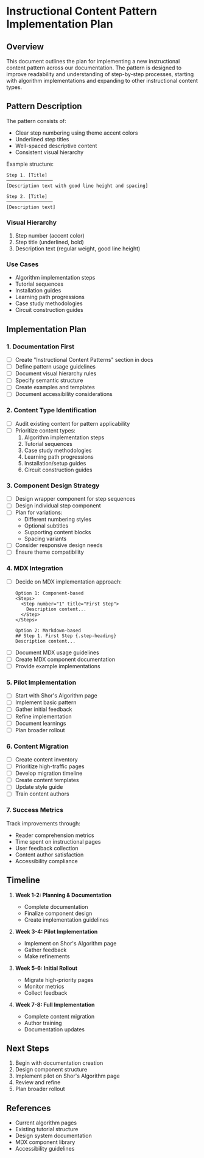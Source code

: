 # Instructional Content Pattern Implementation Plan

## Overview

This document outlines the plan for implementing a new instructional content pattern across our documentation. The pattern is designed to improve readability and understanding of step-by-step processes, starting with algorithm implementations and expanding to other instructional content types.

## Pattern Description

The pattern consists of:
- Clear step numbering using theme accent colors
- Underlined step titles
- Well-spaced descriptive content
- Consistent visual hierarchy

Example structure:
```
Step 1. [Title]
─────────────────
[Description text with good line height and spacing]

Step 2. [Title]
─────────────────
[Description text]
```

### Visual Hierarchy
1. Step number (accent color)
2. Step title (underlined, bold)
3. Description text (regular weight, good line height)

### Use Cases
- Algorithm implementation steps
- Tutorial sequences
- Installation guides
- Learning path progressions
- Case study methodologies
- Circuit construction guides

## Implementation Plan

### 1. Documentation First
- [ ] Create "Instructional Content Patterns" section in docs
- [ ] Define pattern usage guidelines
- [ ] Document visual hierarchy rules
- [ ] Specify semantic structure
- [ ] Create examples and templates
- [ ] Document accessibility considerations

### 2. Content Type Identification
- [ ] Audit existing content for pattern applicability
- [ ] Prioritize content types:
  1. Algorithm implementation steps
  2. Tutorial sequences
  3. Case study methodologies
  4. Learning path progressions
  5. Installation/setup guides
  6. Circuit construction guides

### 3. Component Design Strategy
- [ ] Design wrapper component for step sequences
- [ ] Design individual step component
- [ ] Plan for variations:
  - Different numbering styles
  - Optional subtitles
  - Supporting content blocks
  - Spacing variants
- [ ] Consider responsive design needs
- [ ] Ensure theme compatibility

### 4. MDX Integration
- [ ] Decide on MDX implementation approach:
  ```mdx
  Option 1: Component-based
  <Steps>
    <Step number="1" title="First Step">
      Description content...
    </Step>
  </Steps>

  Option 2: Markdown-based
  ## Step 1. First Step {.step-heading}
  Description content...
  ```
- [ ] Document MDX usage guidelines
- [ ] Create MDX component documentation
- [ ] Provide example implementations

### 5. Pilot Implementation
- [ ] Start with Shor's Algorithm page
- [ ] Implement basic pattern
- [ ] Gather initial feedback
- [ ] Refine implementation
- [ ] Document learnings
- [ ] Plan broader rollout

### 6. Content Migration
- [ ] Create content inventory
- [ ] Prioritize high-traffic pages
- [ ] Develop migration timeline
- [ ] Create content templates
- [ ] Update style guide
- [ ] Train content authors

### 7. Success Metrics
Track improvements through:
- Reader comprehension metrics
- Time spent on instructional pages
- User feedback collection
- Content author satisfaction
- Accessibility compliance

## Timeline

1. **Week 1-2: Planning & Documentation**
   - Complete documentation
   - Finalize component design
   - Create implementation guidelines

2. **Week 3-4: Pilot Implementation**
   - Implement on Shor's Algorithm page
   - Gather feedback
   - Make refinements

3. **Week 5-6: Initial Rollout**
   - Migrate high-priority pages
   - Monitor metrics
   - Collect feedback

4. **Week 7-8: Full Implementation**
   - Complete content migration
   - Author training
   - Documentation updates

## Next Steps

1. Begin with documentation creation
2. Design component structure
3. Implement pilot on Shor's Algorithm page
4. Review and refine
5. Plan broader rollout

## References

- Current algorithm pages
- Existing tutorial structure
- Design system documentation
- MDX component library
- Accessibility guidelines 